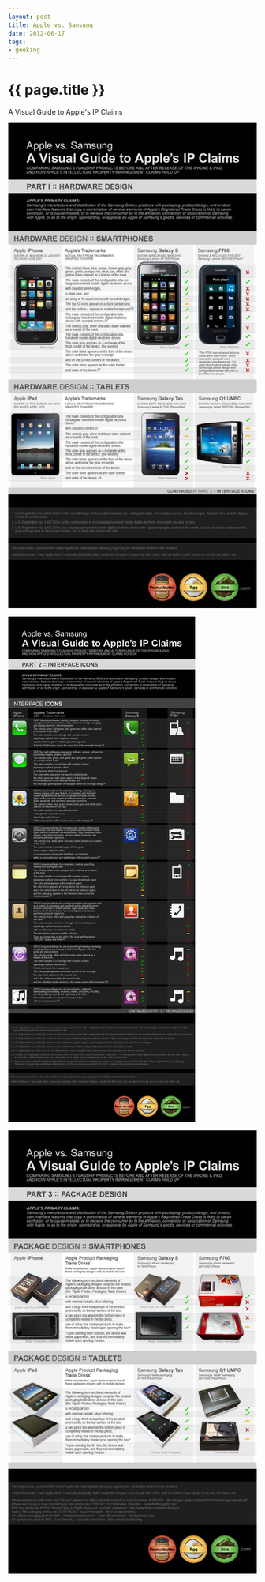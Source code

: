 ```yaml
---
layout: post
title: Apple vs. Samsung
date: 2012-06-17
tags:
- geeking
---
```


{{ page.title }}
================

A Visual Guide to Apple's IP Claims

![Part I :: Hardware Design](/images/2012/06/Apple-vs-Samsung-1-Hardware-Design.jpg)

![Part II :: Interface Icons](/images/2012/06/Apple-vs-Samsung-2-Interface-Icons.jpg)

![Part III :: Package Desing](/images/2012/06/Apple-vs-Samsung-3-Package-Design.jpg)